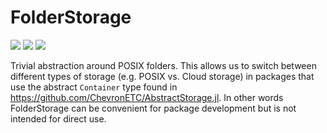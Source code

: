 # FolderStorage

[![](https://img.shields.io/badge/docs-stable-blue.svg)](https://ChevronETC.github.io/FolderStorage.jl/stable)
[![](https://img.shields.io/badge/docs-dev-blue.svg)](https://ChevronETC.github.io/FolderStorage.jl/dev)
[![](https://github.com/ChevronETC/FolderStorage.jl/workflows/Run%20tests/badge.svg)](https://github.com/ChevronETC/FolderStorage.jl/actions?query=workflow%3A%22Run+tests%22)


Trivial abstraction around POSIX folders.  This allows us to switch between different
types of storage (e.g. POSIX vs. Cloud storage) in packages that use the abstract
`Container` type found in https://github.com/ChevronETC/AbstractStorage.jl.  In
other words FolderStorage can be convenient for package development but is not intended
for direct use.
